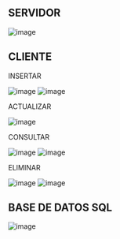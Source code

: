 ## SERVIDOR

![image](https://github.com/user-attachments/assets/87ff9b6c-021a-47d5-a79b-34c53a24d35a)

## CLIENTE
INSERTAR

![image](https://github.com/user-attachments/assets/9e045347-a327-4922-befe-233bef170215)
![image](https://github.com/user-attachments/assets/f1d7ce43-e910-4cf0-9b57-1fececfbe03e)

ACTUALIZAR

![image](https://github.com/user-attachments/assets/2834a033-fd4d-4279-aa41-4cc541852519)

CONSULTAR

![image](https://github.com/user-attachments/assets/ad47875e-cbe0-4dd7-b188-04100ff2f855)
![image](https://github.com/user-attachments/assets/d6812955-9e8f-461f-8010-9c12118b9e79)

ELIMINAR

![image](https://github.com/user-attachments/assets/45866081-f726-483d-a7c5-b0fa32614ef7)
![image](https://github.com/user-attachments/assets/4e4a709b-790b-4768-ac4b-ec65812383d0)

## BASE DE DATOS SQL

![image](https://github.com/user-attachments/assets/f5d07377-91db-44a1-a013-920102a8a2d2)
